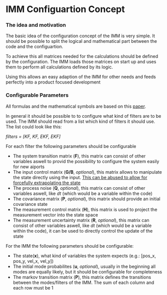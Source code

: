 # IMM Configuartion Concept

### The idea and motivation
The basic idea of the configuration concept of the IMM is very simple.
It should be possible to split the logical and mathematical part between 
the code and the configuartion.

To achieve this all matrices needed for the calculations should be defined by 
the configuration. The IMM loads those matrices on start up and uses them to 
perform all calculations defined by its logic.

Using this allows an easy adaption of the IMM for other needs and feeds perfectly 
into a product focused development

### Configurable Parameters 
All formulas and the mathematical symbols are based on this [paper](https://drive.google.com/open?id=1KRITwuqHBTCtndpCvFQknt3VB0lFSruw).

In general it should be possible to to configure what kind of filters are to be used.
The IMM should read from a list which kind of filters it should use.  
The list could look like this:

*filters = [KF, KF, EKF, EKF]*

For each filter the following parameters should be configurable
- The system transition matrix (**F**), this matrix can consist of other variables aswell to provid the possibility to configure the system easily for new aiports
- The input control matrix (**G/B**, _optional_), this matrix allows to manipulate the state directly using the input. [This can be abused to allow for forcefully extrapolating the state](https://en.wikipedia.org/wiki/Kalman_filter#Example_application,_technical) 
- The process noise (**Q**, _optional_), this matrix can consist of other variables aswell, like *dt* (which would be a variable within the code)
- The covariance matrix (**P**, _optional_), this matrix should provide an initial covariance state
- The measurement control matrix (**H**), this matrix is used to project the measurement vector into the state space
- The measurement uncertainty matrix (**R**, _optional_), this matrix can consist of other variables aswell, like *dt* (which would be a variable within the code),
  it can be used to directly control the update of the state
  
For the IMM the following parameters should be configurable:
- The state(**x**), what kind of variables the system expects (e.g.: [pos_x, pos_y, vel_x, vel_y])
- The initial mode probabilites (**u**, _optional_), usually in the beginning all modes are equally likely, but it should be configurable for completeness 
- The markov transition matrix (**P**), this matrix defines the transitions between the modes/filters of the IMM. The sum of each column and each row must be 1